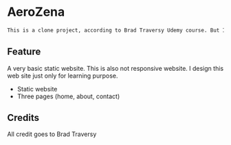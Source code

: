 # AeroZena

```html
This is a clone project, according to Brad Traversy Udemy course. But I write code from scratch for this project.
```

## Feature

A very basic static website. This is also not responsive website. I design this web site just only for learning purpose.

* Static  website
* Three pages (home, about, contact)

## Credits
All credit goes to Brad Traversy
